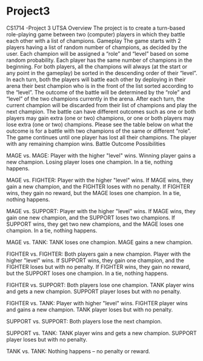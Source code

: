 # Project3
CS1714 -Project 3 UTSA
Overview
The project is to create a turn-based role-playing game between two (computer) players in which they battle each other with a list of champions. 
Gameplay
The game starts with 2 players having a list of random number of champions, as decided by the user.
Each champion will be assigned a “role” and “level” based on some random probability. 
Each player has the same number of champions in the beginning. 
For both players, all the champions will always (at the start or any point in the gameplay) be sorted in the descending order of their “level”.
In each turn, both the players will battle each other by deploying in their arena their best champion who is in the front of the list sorted according to the “level”. 
The outcome of the battle will be determined by the “role” and “level” of the two champions currently in the arena. 
After each turn, the current champion will be discarded from their list of champions and play the next champion. 
The battle can have different outcomes such as one or both players may gain extra (one or two) champions, or one or both players may lose extra (one or two) champions.
Please see the table below on what the outcome is for a battle with two champions of the same or different “role”. 
The game continues until one player has lost all their champions. The player with any remaining champion wins.
Battle Outcome Possibilities

MAGE vs. MAGE:
Player with the higher "level" wins.
Winning player gains a new champion.
Losing player loses one champion.
In a tie, nothing happens.

MAGE vs. FIGHTER:
Player with the higher "level" wins.
If MAGE wins, they gain a new champion, and the FIGHTER loses with no penalty.
If FIGHTER wins, they gain no reward, but the MAGE loses one champion.
In a tie, nothing happens.

MAGE vs. SUPPORT:
Player with the higher "level" wins.
If MAGE wins, they gain one new champion, and the SUPPORT loses two champions.
If SUPPORT wins, they get two new champions, and the MAGE loses one champion.
In a tie, nothing happens.

MAGE vs. TANK:
TANK loses one champion.
MAGE gains a new champion.

FIGHTER vs. FIGHTER:
Both players gain a new champion.
Player with the higher "level" wins.
If SUPPORT wins, they gain one champion, and the FIGHTER loses but with no penalty.
If FIGHTER wins, they gain no reward, but the SUPPORT loses one champion.
In a tie, nothing happens.

FIGHTER vs. SUPPORT:
Both players lose one champion.
TANK player wins and gets a new champion.
SUPPORT player loses but with no penalty.

FIGHTER vs. TANK:
Player with higher "level" wins.
FIGHTER player wins and gains a new champion.
TANK player loses but with no penalty.

SUPPORT vs. SUPPORT:
Both players lose the next champion.

SUPPORT vs. TANK:
TANK player wins and gets a new champion.
SUPPORT player loses but with no penalty.

TANK vs. TANK:
Nothing happens – no penalty or reward.
